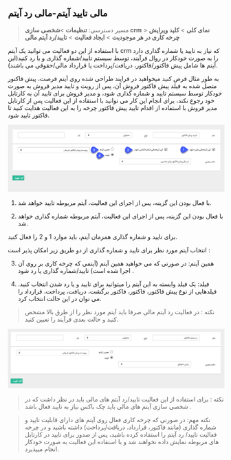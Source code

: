 ﻿## مالی تایید آیتم-مالی رد آیتم

> مسیر دسترسی:  **تنظیمات** >**شخصی سازی crm** > **نمای کلی** > **کلید ویرایش چرخه کاری در هر موجودیت** > **ایجاد فعالیت** > **تایید/رد آیتم مالی**

با استفاده از این دو فعالیت می توانید یک آیتم crm که نیاز به تایید یا شماره گذاری دارد را به صورت خودکار در روال فرآیند، توسط سیستم تایید/شماره گذاری و یا رد کنید(این آیتم ها شامل پیش فاکتور/فاکتور، دریافت/پرداخت یا قرارداد مالی/حقوقی می باشند).

به طور مثال فرض کنید میخواهید در فرایند طراحی شده روی آیتم فرصت، پیش فاکتور متصل شده به فیلد پیش فاکتور فروش آن، پس از رویت و تایید مدیر فروش به صورت خودکار توسط سیستم تایید و شماره گذاری شود، و مدیر فروش برای تایید آن به کارتابل خود رجوع نکند، برای انجام این کار می توانید با استفاده از این فعالیت پس از کارتابل مدیر فروش با استفاده از اقدام تایید پیش فاکتور چرخه را به این فعالیت هدایت کنید تا فاکتور تایید شود.

![](Approvingfinancialitem1.png)

1. با فعال بودن این گزینه، پس از اجرای این فعالیت، آیتم مربوطه تایید خواهد شد.

2. با فعال بودن این گزینه، پس از اجرای این فعالیت، آیتم مربوطه شماره گذاری خواهد شد.

برای تایید و شماره گذاری همزمان آیتم، باید موارد 1 و 2 را فعال کنید.

انتخاب آیتم مورد نظر برای تایید و شماره گذاری از دو طریق زیر امکان پذیر است :

3. همین آیتم: در صورتی که می خواهید همین آیتم (آیتمی که چرخه کاری بر روی آن اجرا شده است) تایید/شماره گذاری یا رد شود .

4. فیلد: یک فیلد وابسته به این آیتم را میتوانید برای تایید و یا رد شدن انتخاب کنید. فیلدهایی از نوع پیش فاکتور، فاکتور، فاکتور برگشت، دریافت، پرداخت، قرارداد را می توان در این حالت انتخاب کرد.

> نکته : در فعالیت رد آیتم مالی صرفا باید آیتم مورد نظر را از طرق بالا مشخص کنید و حالت بعدی فرآیند را تعیین کنید.

![](Approvingfinancialitem2.png)

> نکته : برای استفاده از این فعالیت تایید/رد آیتم های مالی باید در نظر داشت که در شخصی سازی آیتم های مالی باید چک باکس نیاز به تایید فعال باشد .

> نکته مهم: در صورتی که چرخه کاری فعال روی آیتم های دارای قابلیت تایید و شماره گذاری (مانند فاکتور، قرارداد، دریافت/پرداخت) داشته باشید و در چرخه فعالیت تایید/ رد آیتم را استفاده کرده باشید، پس از صدور برای تایید در کارتابل های مربوطه نمایش داده نخواهند شد و با استفاده این فعالیت به صورت خودکار انجام میپذیرد.

